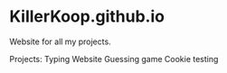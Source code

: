 # KillerKoop.github.io

Website for all my projects.

Projects: 
Typing Website
Guessing game
Cookie testing
